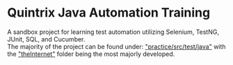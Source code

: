 # Quintrix Java Automation Training
A sandbox project for learning test automation utilizing Selenium, TestNG, JUnit, SQL, and Cucumber.\
The majority of the project can be found under: ["practice/src/test/java"](#/tree/master/practice/src/test/java) with the ["theInternet"](#tree/master/practice/src/test/java/theInternet) folder being the most majorly developed.
